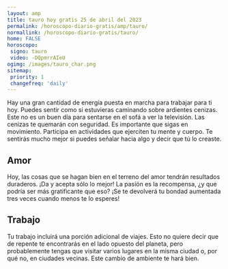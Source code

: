 ```yaml
---
layout: amp
title: tauro hoy gratis 25 de abril del 2023 
permalink: /horoscopo-diario-gratis/amp/tauro/
normallink: /horoscopo-diario-gratis/tauro/
home: FALSE
horoscopo:
 signo: tauro
 video: -DQpmrrAIeU
ogimg: /images/tauro_char.png
sitemap:
 priority: 1
 changefreq: 'daily'
---
```



Hay una gran cantidad de energía puesta en marcha para trabajar para ti hoy. Puedes sentir como si estuvieras caminando sobre ardientes cenizas. Este no es un buen día para sentarse en el sofá a ver la televisión. Las cenizas te quemarán con seguridad. Es importante que sigas en movimiento. Participa en actividades que ejerciten tu mente y cuerpo. Te sentirás mucho mejor si puedes señalar hacia algo y decir que tú lo creaste.

## Amor

Hoy, las cosas que se hagan bien en el terreno del amor tendrán resultados duraderos. ¡Da y acepta sólo lo mejor! La pasión es la recompensa, ¿y que podría ser más gratificante que eso? ¡Se te devolverá tu bondad aumentada tres veces cuando menos te lo esperes!

## Trabajo

Tu trabajo incluirá una porción adicional de viajes. Esto no quiere decir que de repente te encontrarás en el lado opuesto del planeta, pero probablemente tengas que visitar varios lugares en la misma ciudad o, por qué no, en ciudades vecinas. Este cambio de ambiente te hará bien.